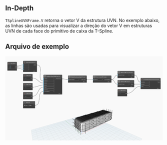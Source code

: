 ## In-Depth
`TSplineUVNFrame.V` retorna o vetor V da estrutura UVN. No exemplo abaixo, as linhas são usadas para visualizar a direção do vetor V em estruturas UVN de cada face do primitivo de caixa da T-Spline.

## Arquivo de exemplo

![Example](./Autodesk.DesignScript.Geometry.TSpline.TSplineUVNFrame.V_img.jpg)
